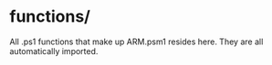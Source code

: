 # functions/

All .ps1 functions that make up ARM.psm1 resides here. They are all automatically imported.
